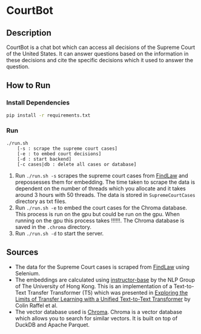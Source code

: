 # CourtBot

## Description

CourtBot is a chat bot which can access all decisions of the Supreme Court of the United States. It can answer questions based on the information in these decisions and cite the specific decisions which it used to answer the question.

## How to Run

### Install Dependencies
```bash
pip install -r requirements.txt
```

### Run
```
./run.sh
    [-s : scrape the supreme court cases]
    [-e : to embed court decisions]
    [-d : start backend]
    [-c cases|db : delete all cases or database]
```

1. Run `./run.sh -s` scrapes the supreme court cases from [FindLaw](https://caselaw.findlaw.com/court/us-supreme-court) and prepossesses them for embedding. The time taken to scrape the data is dependent on the number of threads which you allocate and it takes around 3 hours with 50 threads. The data is stored in `SupremeCourtCases` directory as txt files.
2. Run `./run.sh -e` to embed the court cases for the Chroma database. This process is run on the gpu but could be run on the gpu. When running on the gpu this process takes !!!!!!. The Chroma database is saved in the `.chroma` directory.
3. Run `./run.sh -d` to start the server.

## Sources

- The data for the Supreme Court cases is scraped from [FindLaw](https://caselaw.findlaw.com/court/us-supreme-court) using Selenium.
- The embeddings are calculated using [instructor-base](https://huggingface.co/hku-nlp/instructor-base) by the NLP Group of The University of Hong Kong. This is an implementation of a Text-to-Text Transfer Transformer (T5) which was presented in [Exploring the Limits of Transfer Learning with a Unified Text-to-Text Transformer](https://arxiv.org/abs/1910.10683) by Colin Raffel et al.
- The vector database used is [Chroma](https://www.trychroma.com/). Chroma is a vector database which allows you to search for similar vectors. It is built on top of DuckDB and Apache Parquet.
